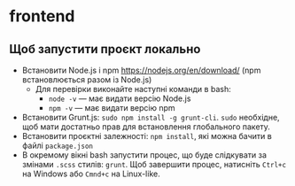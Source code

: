 # frontend

## Щоб запустити проєкт локально
- Встановити Node.js і npm https://nodejs.org/en/download/ (npm встановлюється разом із Node.js) 
  - Для перевірки виконайте наступні команди в bash:
    - `node -v` — має видати версію Node.js
    - `npm -v` — має видати версію npm
- Встановити Grunt.js: `sudo npm install -g grunt-cli`. `sudo` необхідне, щоб мати достатньо прав для встановлення глобального пакету.
- Встановити проєктні залежності: `npm install`, які можна бачити в файлі `package.json`
- В окремому вікні bash запустити процес, що буде слідкувати за змінами `.scss` стилів: `grunt`. Щоб завершити процес, натисніть `Ctrl+c` на Windows або `Cmnd+c` на Linux-like.
